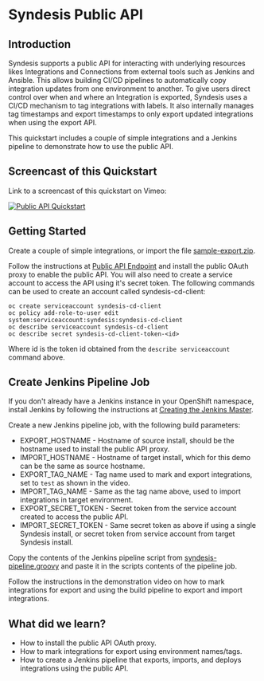 # Syndesis Public API

## Introduction

Syndesis supports a public API for interacting with underlying resources likes Integrations and Connections from external tools such as Jenkins and Ansible. This allows building CI/CD pipelines to automatically copy integration updates from one environment to another. 
To give users direct control over when and where an Integration is exported, Syndesis uses a CI/CD mechanism to tag integrations with labels. It also internally manages tag timestamps and export timestamps to only export updated integrations when using the export API.

This quickstart includes a couple of simple integrations and a Jenkins pipeline to demonstrate how to use the public API. 

## Screencast of this Quickstart

Link to a screencast of this quickstart on Vimeo:

[![Public API Quickstart](http://i.vimeocdn.com/video/787404345_640.jpg)](https://vimeo.com/339390306)

## Getting Started

Create a couple of simple integrations, or import the file [sample-export.zip](sample-export.zip?raw=true). 

Follow the instructions at [Public API Endpoint](https://github.com/syndesisio/syndesis/tree/master/install#create-template-for-public-api-endpoint) and install the public OAuth proxy to enable the public API. You will also need to create a service account to access the API using it's secret token. The following commands can be used to create an account called syndesis-cd-client:

```
oc create serviceaccount syndesis-cd-client
oc policy add-role-to-user edit system:serviceaccount:syndesis:syndesis-cd-client
oc describe serviceaccount syndesis-cd-client
oc describe secret syndesis-cd-client-token-<id>
```
Where id is the token id obtained from the `describe serviceaccount` command above. 

## Create Jenkins Pipeline Job

If you don't already have a Jenkins instance in your OpenShift namespace, install Jenkins by following the instructions at [Creating the Jenkins Master](https://docs.openshift.com/container-platform/3.11/dev_guide/dev_tutorials/openshift_pipeline.html#creating-the-jenkins-master).

Create a new Jenkins pipeline job, with the following build parameters:

* EXPORT_HOSTNAME       - Hostname of source install, should be the hostname used to install the public API proxy.
* IMPORT_HOSTNAME       - Hostname of target install, which for this demo can be the same as source hostname.
* EXPORT_TAG_NAME       - Tag name used to mark and export integrations, set to `test` as shown in the video. 
* IMPORT_TAG_NAME       - Same as the tag name above, used to import integrations in target environment. 
* EXPORT_SECRET_TOKEN   - Secret token from the service account created to access the public API. 
* IMPORT_SECRET_TOKEN   - Same secret token as above if using a single Syndesis install, or secret token from service account from target Syndesis install. 

Copy the contents of the Jenkins pipeline script from [syndesis-pipeline.groovy](syndesis-pipeline.groovy?raw=true) and paste it in the scripts contents of the pipeline job.

Follow the instructions in the demonstration video on how to mark integrations for export and using the build pipeline to export and import integrations. 

## What did we learn?

* How to install the public API OAuth proxy. 
* How to mark integrations for export using environment names/tags. 
* How to create a Jenkins pipeline that exports, imports, and deploys integrations using the public API. 